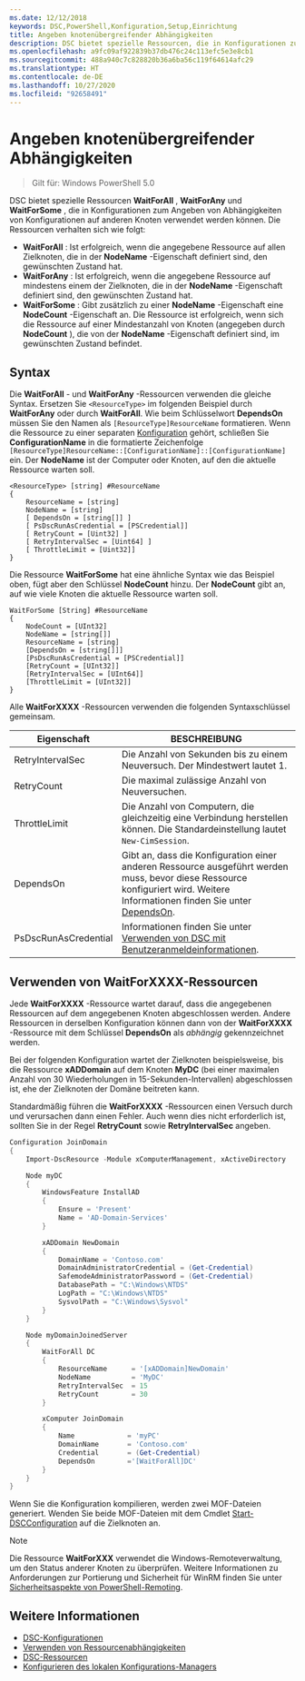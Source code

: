 ```yaml
---
ms.date: 12/12/2018
keywords: DSC,PowerShell,Konfiguration,Setup,Einrichtung
title: Angeben knotenübergreifender Abhängigkeiten
description: DSC bietet spezielle Ressourcen, die in Konfigurationen zum Angeben von Abhängigkeiten von Konfigurationen auf anderen Knoten verwendet werden.
ms.openlocfilehash: a9fc09af922839b37db476c24c113efc5e3e8cb1
ms.sourcegitcommit: 488a940c7c828820b36a6ba56c119f64614afc29
ms.translationtype: HT
ms.contentlocale: de-DE
ms.lasthandoff: 10/27/2020
ms.locfileid: "92658491"
---
```

# <a name="specifying-cross-node-dependencies"></a>Angeben knotenübergreifender Abhängigkeiten

> Gilt für: Windows PowerShell 5.0

DSC bietet spezielle Ressourcen **WaitForAll** , **WaitForAny** und **WaitForSome** , die in Konfigurationen zum Angeben von Abhängigkeiten von Konfigurationen auf anderen Knoten verwendet werden können. Die Ressourcen verhalten sich wie folgt:

- **WaitForAll** : Ist erfolgreich, wenn die angegebene Ressource auf allen Zielknoten, die in der **NodeName** -Eigenschaft definiert sind, den gewünschten Zustand hat.
- **WaitForAny** : Ist erfolgreich, wenn die angegebene Ressource auf mindestens einem der Zielknoten, die in der **NodeName** -Eigenschaft definiert sind, den gewünschten Zustand hat.
- **WaitForSome** : Gibt zusätzlich zu einer **NodeName** -Eigenschaft eine **NodeCount** -Eigenschaft an. Die Ressource ist erfolgreich, wenn sich die Ressource auf einer Mindestanzahl von Knoten (angegeben durch **NodeCount** ), die von der **NodeName** -Eigenschaft definiert sind, im gewünschten Zustand befindet.

## <a name="syntax"></a>Syntax

Die **WaitForAll** - und **WaitForAny** -Ressourcen verwenden die gleiche Syntax. Ersetzen Sie `<ResourceType>` im folgenden Beispiel durch **WaitForAny** oder durch **WaitForAll**. Wie beim Schlüsselwort **DependsOn** müssen Sie den Namen als `[ResourceType]ResourceName` formatieren. Wenn die Ressource zu einer separaten [Konfiguration](configurations.md) gehört, schließen Sie **ConfigurationName** in die formatierte Zeichenfolge `[ResourceType]ResourceName::[ConfigurationName]::[ConfigurationName]` ein. Der **NodeName** ist der Computer oder Knoten, auf den die aktuelle Ressource warten soll.

```
<ResourceType> [string] #ResourceName
{
    ResourceName = [string]
    NodeName = [string]
    [ DependsOn = [string[]] ]
    [ PsDscRunAsCredential = [PSCredential]]
    [ RetryCount = [Uint32] ]
    [ RetryIntervalSec = [Uint64] ]
    [ ThrottleLimit = [Uint32]]
}
```

Die Ressource **WaitForSome** hat eine ähnliche Syntax wie das Beispiel oben, fügt aber den Schlüssel **NodeCount** hinzu. Der **NodeCount** gibt an, auf wie viele Knoten die aktuelle Ressource warten soll.

```
WaitForSome [String] #ResourceName
{
    NodeCount = [UInt32]
    NodeName = [string[]]
    ResourceName = [string]
    [DependsOn = [string[]]]
    [PsDscRunAsCredential = [PSCredential]]
    [RetryCount = [UInt32]]
    [RetryIntervalSec = [UInt64]]
    [ThrottleLimit = [UInt32]]
}
```

Alle **WaitForXXXX** -Ressourcen verwenden die folgenden Syntaxschlüssel gemeinsam.

|       Eigenschaft       |                                                                           BESCHREIBUNG                                                                           |
| -------------------- | --------------------------------------------------------------------------------------------------------------------------------------------------------------- |
| RetryIntervalSec     | Die Anzahl von Sekunden bis zu einem Neuversuch. Der Mindestwert lautet 1.                                                                                                            |
| RetryCount           | Die maximal zulässige Anzahl von Neuversuchen.                                                                                                                           |
| ThrottleLimit        | Die Anzahl von Computern, die gleichzeitig eine Verbindung herstellen können. Die Standardeinstellung lautet `New-CimSession`.                                                                              |
| DependsOn            | Gibt an, dass die Konfiguration einer anderen Ressource ausgeführt werden muss, bevor diese Ressource konfiguriert wird. Weitere Informationen finden Sie unter [DependsOn](resource-depends-on.md). |
| PsDscRunAsCredential | Informationen finden Sie unter [Verwenden von DSC mit Benutzeranmeldeinformationen](./runAsUser.md).                                                                                                           |

## <a name="using-waitforxxxx-resources"></a>Verwenden von WaitForXXXX-Ressourcen

Jede **WaitForXXXX** -Ressource wartet darauf, dass die angegebenen Ressourcen auf dem angegebenen Knoten abgeschlossen werden.
Andere Ressourcen in derselben Konfiguration können dann von der **WaitForXXXX** -Ressource mit dem Schlüssel **DependsOn** als *abhängig* gekennzeichnet werden.

Bei der folgenden Konfiguration wartet der Zielknoten beispielsweise, bis die Ressource **xADDomain** auf dem Knoten **MyDC** (bei einer maximalen Anzahl von 30 Wiederholungen in 15-Sekunden-Intervallen) abgeschlossen ist, ehe der Zielknoten der Domäne beitreten kann.

Standardmäßig führen die **WaitForXXXX** -Ressourcen einen Versuch durch und verursachen dann einen Fehler. Auch wenn dies nicht erforderlich ist, sollten Sie in der Regel **RetryCount** sowie **RetryIntervalSec** angeben.

```powershell
Configuration JoinDomain
{
    Import-DscResource -Module xComputerManagement, xActiveDirectory

    Node myDC
    {
        WindowsFeature InstallAD
        {
            Ensure = 'Present'
            Name = 'AD-Domain-Services'
        }

        xADDomain NewDomain
        {
            DomainName = 'Contoso.com'
            DomainAdministratorCredential = (Get-Credential)
            SafemodeAdministratorPassword = (Get-Credential)
            DatabasePath = "C:\Windows\NTDS"
            LogPath = "C:\Windows\NTDS"
            SysvolPath = "C:\Windows\Sysvol"
        }
    }

    Node myDomainJoinedServer
    {
        WaitForAll DC
        {
            ResourceName      = '[xADDomain]NewDomain'
            NodeName          = 'MyDC'
            RetryIntervalSec  = 15
            RetryCount        = 30
        }

        xComputer JoinDomain
        {
            Name             = 'myPC'
            DomainName       = 'Contoso.com'
            Credential       = (Get-Credential)
            DependsOn        ='[WaitForAll]DC'
        }
    }
}
```

Wenn Sie die Konfiguration kompilieren, werden zwei MOF-Dateien generiert. Wenden Sie beide MOF-Dateien mit dem Cmdlet [Start-DSCConfiguration](/powershell/module/psdesiredstateconfiguration/start-dscconfiguration) auf die Zielknoten an.

> [!NOTE]
> Die Ressource **WaitForXXX** verwendet die Windows-Remoteverwaltung, um den Status anderer Knoten zu überprüfen. Weitere Informationen zu Anforderungen zur Portierung und Sicherheit für WinRM finden Sie unter [Sicherheitsaspekte von PowerShell-Remoting](/powershell/scripting/learn/remoting/winrmsecurity).

## <a name="see-also"></a>Weitere Informationen

- [DSC-Konfigurationen](configurations.md)
- [Verwenden von Ressourcenabhängigkeiten](resource-depends-on.md)
- [DSC-Ressourcen](../resources/resources.md)
- [Konfigurieren des lokalen Konfigurations-Managers](../managing-nodes/metaConfig.md)
